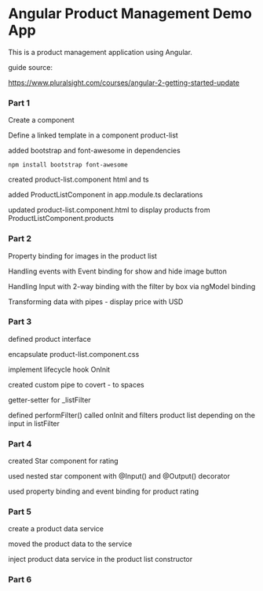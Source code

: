 # Angular Product Management Demo App

This is a product management application using Angular.

guide source:

https://www.pluralsight.com/courses/angular-2-getting-started-update


### Part 1

Create a component

Define a linked template in a component product-list

added bootstrap and font-awesome in dependencies

`npm install bootstrap font-awesome`

created product-list.component html and ts

added ProductListComponent in app.module.ts declarations

updated product-list.component.html to display products from ProductListComponent.products

### Part 2

Property binding for images in the product list

Handling events with Event binding for show and hide image button

Handling Input with 2-way binding with the filter by box via ngModel binding

Transforming data with pipes - display price with USD 

### Part 3

defined product interface 

encapsulate product-list.component.css

implement lifecycle hook OnInit

created custom pipe to covert - to spaces

getter-setter for _listFilter

defined performFilter() called onInit and filters product list depending on the input in listFilter

### Part 4

created Star component for rating

used nested star component with @Input() and @Output() decorator

used property binding and event binding for product rating

### Part 5

create a product data service

moved the product data to the service

inject product data service in the product list constructor

### Part 6

